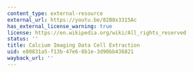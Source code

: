 ```yaml
---
content_type: external-resource
external_url: https://youtu.be/82B8x3315Ac
has_external_license_warning: true
license: https://en.wikipedia.org/wiki/All_rights_reserved
status: ''
title: Calcium Imaging Data Cell Extraction
uid: e80831a5-f13b-47e6-8b1e-3d90bb436821
wayback_url: ''
---
```

